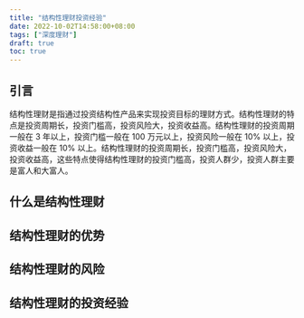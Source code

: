 ```yaml
---
title: "结构性理财投资经验"
date: 2022-10-02T14:58:00+08:00
tags: ["深度理财"] 
draft: true
toc: true
---
```


## 引言

结构性理财是指通过投资结构性产品来实现投资目标的理财方式。结构性理财的特点是投资周期长，投资门槛高，投资风险大，投资收益高。结构性理财的投资周期一般在 3 年以上，投资门槛一般在 100 万元以上，投资风险一般在 10% 以上，投资收益一般在 10% 以上。结构性理财的投资周期长，投资门槛高，投资风险大，投资收益高，这些特点使得结构性理财的投资门槛高，投资人群少，投资人群主要是富人和大富人。

## 什么是结构性理财

## 结构性理财的优势

## 结构性理财的风险

## 结构性理财的投资经验

